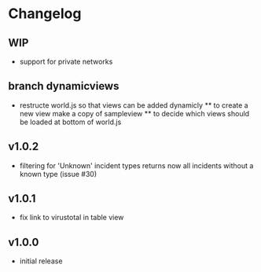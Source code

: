 Changelog
=========

## WIP ##

* support for private networks

## branch dynamicviews ##

* restructe world.js so that views can be added dynamicly
** to create a new view make a copy of sampleview
** to decide which views should be loaded at bottom of world.js

## v1.0.2 ##

* filtering for 'Unknown' incident types returns now all incidents without a known type (issue #30)

## v1.0.1 ##

* fix link to virustotal in table view

## v1.0.0 ##

* initial release
